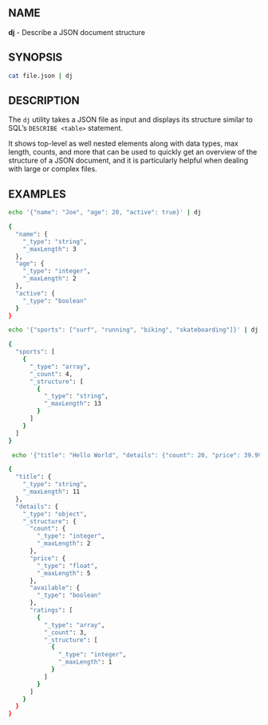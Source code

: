 ## NAME

**dj** - Describe a JSON document structure

## SYNOPSIS

```bash
cat file.json | dj
```

## DESCRIPTION

The `dj` utility takes a JSON file as input and displays its structure similar to SQL’s `DESCRIBE <table>` statement.

It shows top-level as well nested elements along with data types, max length, counts, and more that can be used to quickly get an overview of the structure of a JSON document, and it is particularly helpful when dealing with large or complex files.

## EXAMPLES

```bash
echo '{"name": "Joe", "age": 20, "active": true}' | dj

{
  "name": {
    "_type": "string",
    "_maxLength": 3
  },
  "age": {
    "_type": "integer",
    "_maxLength": 2
  },
  "active": {
    "_type": "boolean"
  }
}
```

```bash
echo '{"sports": ["surf", "running", "biking", "skateboarding"]}' | dj

{
  "sports": [
    {
      "_type": "array",
      "_count": 4,
      "_structure": [
        {
          "_type": "string",
          "_maxLength": 13
        }
      ]
    }
  ]
}
```

```bash
 echo '{"title": "Hello World", "details": {"count": 20, "price": 39.99, "available": false, "ratings": [3, 5, 2]}}' | dj

{
  "title": {
    "_type": "string",
    "_maxLength": 11
  },
  "details": {
    "_type": "object",
    "_structure": {
      "count": {
        "_type": "integer",
        "_maxLength": 2
      },
      "price": {
        "_type": "float",
        "_maxLength": 5
      },
      "available": {
        "_type": "boolean"
      },
      "ratings": [
        {
          "_type": "array",
          "_count": 3,
          "_structure": [
            {
              "_type": "integer",
              "_maxLength": 1
            }
          ]
        }
      ]
    }
  }
}
```
